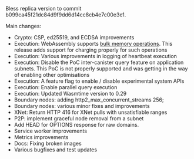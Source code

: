 Bless replica version to commit b099ca45f21dc84d9f9dd6d14cc8cb4e7c00e3e1.

Main changes: 
* Crypto: CSP, ed25519, and ECDSA improvements
* Execution: WebAssembly supports [bulk memory operations](https://github.com/WebAssembly/bulk-memory-operations). This release adds support for charging properly for such operations
* Execution: Various improvements in logging of heartbeat execution
* Execution: Disable the PoC inter-canister query feature on application subnets. This PoC is not properly supported and was getting in the way of enabling other optimisations
* Execution: A feature flag to enable / disable experimental system APIs
* Execution: Enable parallel query execution
* Execution: Updated Wasmtime version to 0.29
* Boundary nodes: adding http2_max_concurrent_streams 256;
* Boundary nodes: various minor fixes and improvements
* XNet: Return HTTP 416 for XNet pulls with unsatisfiable ranges
* P2P: implement graceful node removal from a subnet
* Add HEAD for OPTIONS response for raw domains.
* Service worker improvements
* Metrics improvements
* Docs: Fixing broken images
* Various bugfixes and test updates
